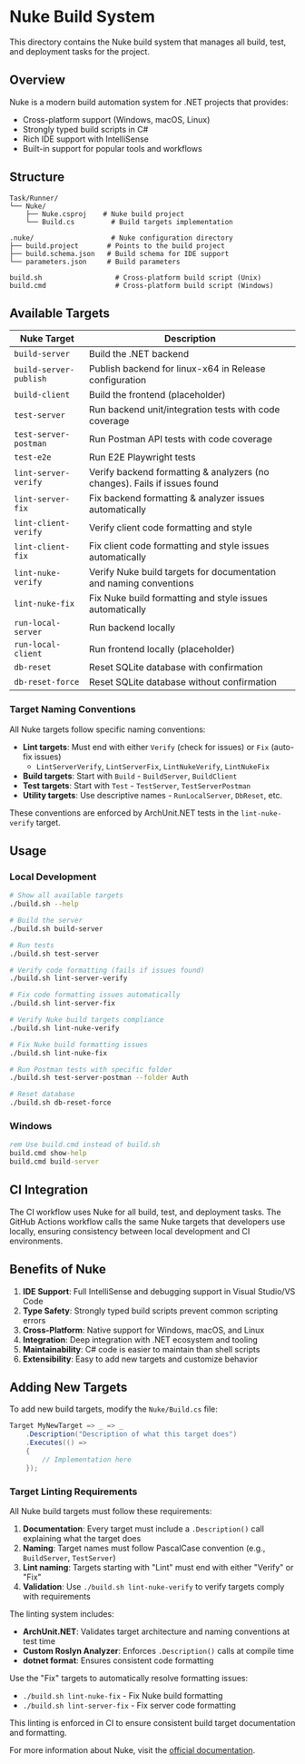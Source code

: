 # Nuke Build System

This directory contains the Nuke build system that manages all build, test, and deployment tasks for the project.

## Overview

Nuke is a modern build automation system for .NET projects that provides:
- Cross-platform support (Windows, macOS, Linux)
- Strongly typed build scripts in C#
- Rich IDE support with IntelliSense
- Built-in support for popular tools and workflows

## Structure

```
Task/Runner/
└── Nuke/
    ├── Nuke.csproj    # Nuke build project
    └── Build.cs         # Build targets implementation

.nuke/                   # Nuke configuration directory
├── build.project       # Points to the build project
├── build.schema.json   # Build schema for IDE support
└── parameters.json     # Build parameters

build.sh                  # Cross-platform build script (Unix)
build.cmd                 # Cross-platform build script (Windows)
```

## Available Targets

| Nuke Target | Description |
|-------------|-------------|
| `build-server` | Build the .NET backend |
| `build-server-publish` | Publish backend for linux-x64 in Release configuration |
| `build-client` | Build the frontend (placeholder) |
| `test-server` | Run backend unit/integration tests with code coverage |
| `test-server-postman` | Run Postman API tests with code coverage |
| `test-e2e` | Run E2E Playwright tests |
| `lint-server-verify` | Verify backend formatting & analyzers (no changes). Fails if issues found |
| `lint-server-fix` | Fix backend formatting & analyzer issues automatically |
| `lint-client-verify` | Verify client code formatting and style |
| `lint-client-fix` | Fix client code formatting and style issues automatically |
| `lint-nuke-verify` | Verify Nuke build targets for documentation and naming conventions |
| `lint-nuke-fix` | Fix Nuke build formatting and style issues automatically |
| `run-local-server` | Run backend locally |
| `run-local-client` | Run frontend locally (placeholder) |
| `db-reset` | Reset SQLite database with confirmation |
| `db-reset-force` | Reset SQLite database without confirmation |

### Target Naming Conventions

All Nuke targets follow specific naming conventions:

- **Lint targets**: Must end with either `Verify` (check for issues) or `Fix` (auto-fix issues)
  - `LintServerVerify`, `LintServerFix`, `LintNukeVerify`, `LintNukeFix`
- **Build targets**: Start with `Build` - `BuildServer`, `BuildClient`
- **Test targets**: Start with `Test` - `TestServer`, `TestServerPostman`
- **Utility targets**: Use descriptive names - `RunLocalServer`, `DbReset`, etc.

These conventions are enforced by ArchUnit.NET tests in the `lint-nuke-verify` target.

## Usage

### Local Development

```bash
# Show all available targets
./build.sh --help

# Build the server
./build.sh build-server

# Run tests
./build.sh test-server

# Verify code formatting (fails if issues found)
./build.sh lint-server-verify

# Fix code formatting issues automatically
./build.sh lint-server-fix

# Verify Nuke build targets compliance
./build.sh lint-nuke-verify

# Fix Nuke build formatting issues
./build.sh lint-nuke-fix

# Run Postman tests with specific folder
./build.sh test-server-postman --folder Auth

# Reset database
./build.sh db-reset-force
```

### Windows

```cmd
rem Use build.cmd instead of build.sh
build.cmd show-help
build.cmd build-server
```

## CI Integration

The CI workflow uses Nuke for all build, test, and deployment tasks. The GitHub Actions workflow calls the same Nuke targets that developers use locally, ensuring consistency between local development and CI environments.

## Benefits of Nuke

1. **IDE Support**: Full IntelliSense and debugging support in Visual Studio/VS Code
2. **Type Safety**: Strongly typed build scripts prevent common scripting errors
3. **Cross-Platform**: Native support for Windows, macOS, and Linux
4. **Integration**: Deep integration with .NET ecosystem and tooling
5. **Maintainability**: C# code is easier to maintain than shell scripts
6. **Extensibility**: Easy to add new targets and customize behavior

## Adding New Targets

To add new build targets, modify the `Nuke/Build.cs` file:

```csharp
Target MyNewTarget => _ => _
    .Description("Description of what this target does")
    .Executes(() =>
    {
        // Implementation here
    });
```

### Target Linting Requirements

All Nuke build targets must follow these requirements:

1. **Documentation**: Every target must include a `.Description()` call explaining what the target does
2. **Naming**: Target names must follow PascalCase convention (e.g., `BuildServer`, `TestServer`)
3. **Lint naming**: Targets starting with "Lint" must end with either "Verify" or "Fix"
4. **Validation**: Use `./build.sh lint-nuke-verify` to verify targets comply with requirements

The linting system includes:
- **ArchUnit.NET**: Validates target architecture and naming conventions at test time
- **Custom Roslyn Analyzer**: Enforces `.Description()` calls at compile time
- **dotnet format**: Ensures consistent code formatting

Use the "Fix" targets to automatically resolve formatting issues:
- `./build.sh lint-nuke-fix` - Fix Nuke build formatting
- `./build.sh lint-server-fix` - Fix server code formatting

This linting is enforced in CI to ensure consistent build target documentation and formatting.

For more information about Nuke, visit the [official documentation](https://nuke.build/).